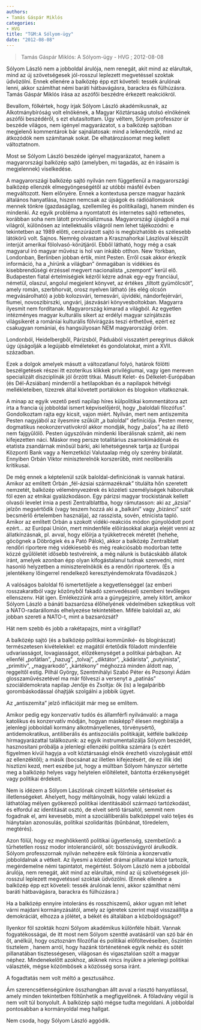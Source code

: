 ```yaml
---
authors: 
- Tamás Gáspár Miklós
categories: 
- HVG
title: "TGM:A Sólyom-ügy"
date: "2012-08-08"
---
```

> Tamás Gáspár Miklós: A Sólyom-ügy - HVG ; 2012-08-08

Sólyom László nem a jobboldal árulója, nem renegát, akit mind az elárultak, mind az új szövetségesek jól-rosszul leplezett megvetéssel szoktak üdvözölni. Ennek ellenére a balközép épp ezt követeli: tessék árulónak lenni, akkor számíthat némi baráti hátbavágásra, barackra és fülhúzásra. Tamás Gáspár Miklós írása az aszófői beszédre érkezett reakciókról.

Bevallom, fölkértek, hogy írjak Sólyom László akadémikusnak, az Alkotmánybíróság volt elnökének, a Magyar Köztársaság utolsó elnökének aszófői beszédéről, s ezt elutasítottam. Úgy véltem, Sólyom professzor úr beszéde világos, nem igényel magyarázatot, s a balközép sajtóban megjelenő kommentárok bár sajnálatosak: mind a lelkendezők, mind az átkozódók nem számítanak sokat. De elhatározásomat meg kellett változtatnom.

Most se Sólyom László beszéde igényel magyarázatot, hanem a magyarországi balközép sajtó (amelyben, mi tagadás, az én írásaim is megjelennek) viselkedése.

A magyarországi balközép sajtó nyilván nem függetlenül a magyarországi balközép ellenzék elmegyöngeségétől az utóbbi másfél évben megváltozott. Nem előnyére. Ennek a kontextusa persze magyar hazánk általános hanyatlása, hiszen nemcsak az újságok és rádióállomások mennek tönkre (gazdaságilag, szellemileg és politikailag), hanem minden és mindenki. Az egyik probléma a nyomtatott és internetes sajtó rettenetes, korábban soha nem látott provincializmusa. Magyarországi újságból a mai világról, különösen az intellektuális világról nem lehet tájékozódni: e tekintetben az 1989 előtti, cenzúrázott sajtó is megbízhatóbb és szélesebb látókörű volt. Sajnos. Nemrég olvastam a Krasznahorkai Lászlóval készült interjút amerikai fölolvasó-körútjáról. Ebből látható, hogy még a csak magyarul író magyar művész is hol van inkább otthon. New Yorkban, Londonban, Berlinben jobban értik, mint Pesten. Erről csak akkor érkezik információ, ha a „hírünk a világban” önmagában is vidékies és kisebbrendűségi érzéssel megvert nacionalista „szempont” kerül elő. Budapesten fiatal értelmiségiek kézről kézre adnak egy-egy franciául, németül, olaszul, angolul megjelent könyvet, az értékes „tiltott gyümölcsöt”, amely román, szerbhorvát, orosz nyelven látható (és elég olcsón megvásárolható) a jobb kolozsvári, temesvári, újvidéki, nándorfejérvári, fiumei, novoszibirszki, ungvári, jászvásári könyvesboltokban. Magyarra ilyesmit nem fordítanak. Magyarország kimarad a világból. Az egyetlen intézményes magyar kulturális sikert az erdélyi magyar színjátszás világsikerét a romániai kulturális fölvirágzás teszi érthetővé, ezért ez csakugyan romániai, és hangsúlyosan NEM magyarországi öröm.

Londonból, Heidelbergből, Párizsból, Páduából visszatért peregrinus diákok úgy újságolják a legújabb elméleteket és gondolatokat, mint a XVII. században.

Ezek a dolgok amelyek másutt a változatlanul folyó, határok fölötti beszélgetések részei itt ezoterikus klikkek privilégiumai, vagy igen mereven specializált diszciplínák jól őrzött titkai. Másutt Kelet- és Délkelet-Európában (és Dél-Ázsiában) minderről a hetilapokban és a napilapok hétvégi mellékleteiben, tízezrek által követett portálokon és blogokon vitatkoznak.

A minap az egyik vezető pesti napilap híres külpolitikai kommentátora azt írta a francia új jobboldal ismert képviselőjéról, hogy „baloldali filozófus”. Gondolkoztam rajta egy kicsit, vajon miért. Nyilván, mert nem antiszemita Pesten nagyjából az ilyesmire szűkült „a baloldal” definíciója. Pesten merev, dogmatikus neokonzervatívokról akkor mondják, hogy „balos”, ha az illető nem fajgyűlölő. Pesten úgyszólván mindenki liberálisnak számít, aki nem kifejezetten náci. Máskor meg persze totalitárius zsarnokimádónak és etatista zsandárnak minősül bárki, aki lehetségesnek tartja az Európai Központi Bank vagy a Nemzetközi Valutaalap még oly szerény bírálatát. Ennyiben Orbán Viktor miniszterelnök korszerűbb, mint neoliberális kritikusai.

De még ennek a képtelenül szűk baloldal-definíciónak is vannak határai. Amikor az említett Orbán „fél-ázsiai származéknak” titulálta hőn szeretett nemzetét, balközép véleményvezérek és közéleti személyiségek háborultak föl ezen az etnikai gyalázkodáson. Egy párizsi magyar trockistának kellett olvasói levelet írnia a pesti Zentralblattba, hogy rámutasson: aki az „ázsiai” jelzőn megsértődik (vagy teszem hozzá aki a „balkáni” vagy „bizánci” szót becsmérlő értelemben használja), az rasszista, sovén, etnicista tapló. Amikor az említett Orbán a szokott vidéki-reakciós módon gúnyolódott pont ezért... az Európai Unión, mert mindenféle előírásokkal akarja elejét venni az állatkínzásnak, pl. avval, hogy előírja a tyúkketrecek méretét (hehehe, göcögnek a Döbrögiek és a Pató Pálok), akkor a balközép Zentralblatt rendőri riportere még vidékiesebb és még reakciósabb modorban tette közzé gyűlöletét idősebb testvéreink, a még nálunk is butácskább állatok iránt, amelyek azonban épp olyan kifogástalanul tudnak szenvedni, mint hasonló helyzetben a miniszterelnökök és a rendőri riporterek. (És a jelentékeny lőingerrel rendelkező keresztyéndemokrata fővadászok.)

A valóságos baloldal fő ismertetőjele a kegyetlenséggel (az emberi rosszakaratból vagy közönyből fakadó szenvedéssel) szembeni tevőleges ellenszenv. Hát igen. Emlékezzünk arra a gúnygejzírre, amely kitört, amikor Sólyom László a bánáti bazsarózsa élőhelyének védelmében szkeptikus volt a NATO-radarállomás elhelyezése tekintetében. Miféle baloldali az, aki jobban szereti a NATO-t, mint a bazsarózsát?

Hát nem szebb és jobb a rakétapajzs, mint a virágillat?

A balközép sajtó (és a balközép politikai kommüniké- és blogírászat) természetesen kivételekkel: ez magától értetődik föladott mindenféle udvariasságot, lovagiasságot, előzékenységet a politikai párbajban. Az ellenfél „pofátlan”, „hazug”, „tolvaj”, „diktátor”, „kádárista”, „putyinista”, „primitív”, „magyarkodó”, „kártékony” méghozzá minden áldott nap, reggeltől estig. Pilhál György, Szentmihályi Szabó Péter és Pozsonyi Ádám glosszaművészetével ma már fölveszi a versenyt a „patinás” szociáldemokrata napilap Jenője és Zsoltja: ők (is) a legalpáribb gorombáskodással óhajtják szolgálni a jobbik ügyet.

Az „antiszemita” jelző inflációját már meg se említem.

Amikor pedig egy konzervatív tudós és államférfi nyilvánvaló: a maga katolikus és konzervatív módján, hogyan másképp? élesen megbírálja a jelenlegi jobboldali kormány alkotmányellenes, törvénysértő, antidemokratikus, antiliberális és antiszociális politikáját, kétféle balközép hírmagyarázattal találkozunk: az egyik instrumentalizálja Sólyom beszédét, hasznosítani próbálja a jelenlegi ellenzéki politika számára (s ezért figyelmen kívül hagyja a volt köztársasági elnök érezhető viszolygását ettől az ellenzéktől); a másik (bocsánat az illetlen kifejezésért, de ez illik ide) hisztizni kezd, mert eszébe jut, hogy a múltban Sólyom hányszor sértette meg a balközép helyes vagy helytelen előítéleteit, bántotta érzékenységét vagy politikai érdekeit.

Nem is idézem a Sólyom Lászlónak címzett különféle sértéseket és illetlenségeket. Ahelyett, hogy méltányolnák, hogy valaki leküzdi a láthatólag mélyen gyökerező politikai identitásából származó tartózkodást, és elfordul az identitását osztó, de elveit sértő társaitól, semmit nem fogadnak el, ami kevesebb, mint a szociálliberális balközéppel való teljes és hiánytalan azonosulás, politikai szolidaritás (bűnbánat, töredelem, megtérés).

Azon fölül, hogy ez meghökkentő politikai ügyetlenség, szembetűnő: a tűrhetetlen rossz modor intoleranciáról, sőt: bosszúvágyról árulkodik. Sólyom professzornak nyilván nehezére esik fölrónia a konzervatív jobboldalnak a vétkeit. Az ilyesmi a közélet drámai pillanatai közé tartozik, megérdemelne némi tapintatot, megértést. Sólyom László nem a jobboldal árulója, nem renegát, akit mind az elárultak, mind az új szövetségesek jól-rosszul leplezett megvetéssel szoktak üdvözölni. (Ennek ellenére a balközép épp ezt követeli: tessék árulónak lenni, akkor számíthat némi baráti hátbavágásra, barackra és fülhúzásra.)

Ha a balközép ennyire intoleráns és rosszhiszemű, akkor ugyan mit lehet várni majdani kormányzásától, amely az ígéretek szerint majd visszaállítja a demokráciát, elhozza a jólétet, a békét és általában a közboldogságot?

Ilyenkor föl szokták hozni Sólyom akadémikus különféle hibáit. Vannak fogyatékosságai, de itt most nem Sólyom szentté avatásáról van szó bár én őt, anélkül, hogy osztoznám filozófiai és politikai előföltevéseiben, őszintén tisztelem , hanem arról, hogy hazánk történetének egyik nehéz és sötét pillanatában tisztességesen, világosan és vigasztalóan szólt a magyar néphez. Mindenekelőtt azokhoz, akiknek nincs ínyükre a jelenlegi politikai választék, mégse közömbösek a közösség sorsa iránt.

A fogadtatás nem volt méltó a gesztusához.

Ám szerencsétlenségünkre összhangban állt avval a riasztó hanyatlással, amely minden tekintetben föltűnhetik a megfigyelőnek. A föladvány végül is nem volt túl bonyolult. A balközép sajtó mégse tudta megoldani. A jobboldal pontosabban a kormányoldal meg hallgat.

Nem csoda, hogy Sólyom László aggódik.
